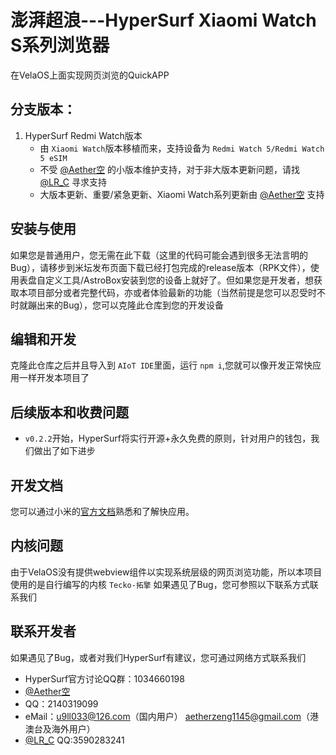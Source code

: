 # 澎湃超浪---HyperSurf Xiaomi Watch S系列浏览器
在VelaOS上面实现网页浏览的QuickAPP

## 分支版本：
1. HyperSurf Redmi Watch版本
   - 由 `Xiaomi Watch`版本移植而来，支持设备为 `Redmi Watch 5/Redmi Watch 5 eSIM`
   - 不受 [@Aether空](https://www.bandbbs.cn/members/1680068/) 的小版本维护支持，对于非大版本更新问题，请找 [@LR_C](https://www.bandbbs.cn/members/1397083/) 寻求支持
   - 大版本更新、重要/紧急更新、Xiaomi Watch系列更新由 [@Aether空](https://www.bandbbs.cn/members/1680068/) 支持


## 安装与使用
如果您是普通用户，您无需在此下载（这里的代码可能会遇到很多无法言明的Bug），请移步到米坛发布页面下载已经打包完成的release版本（RPK文件），使用表盘自定义工具/AstroBox安装到您的设备上就好了。但如果您是开发者，想获取本项目部分或者完整代码，亦或者体验最新的功能（当然前提是您可以忍受时不时就蹦出来的Bug），您可以克隆此仓库到您的开发设备

## 编辑和开发
克隆此仓库之后并且导入到 `AIoT IDE`里面，运行 `npm i`,您就可以像开发正常快应用一样开发本项目了

## 后续版本和收费问题
  - `v0.2.2`开始，HyperSurf将实行开源+永久免费的原则，针对用户的钱包，我们做出了如下进步

## 开发文档

您可以通过小米的[官方文档](https://iot.mi.com/vela/quickapp)熟悉和了解快应用。

## 内核问题
由于VelaOS没有提供webview组件以实现系统层级的网页浏览功能，所以本项目使用的是自行编写的内核 `Tecko-拓擎`
如果遇见了Bug，您可参照以下联系方式联系我们

## 联系开发者
如果遇见了Bug，或者对我们HyperSurf有建议，您可通过网络方式联系我们
 - HyperSurf官方讨论QQ群：1034660198
 - [@Aether空](https://www.bandbbs.cn/members/1680068/)
  - QQ：2140319099
  - eMail：u9ll033@126.com（国内用户）
           aetherzeng1145@gmail.com（港澳台及海外用户）
 - [@LR_C](https://www.bandbbs.cn/members/1397083/) QQ:3590283241




